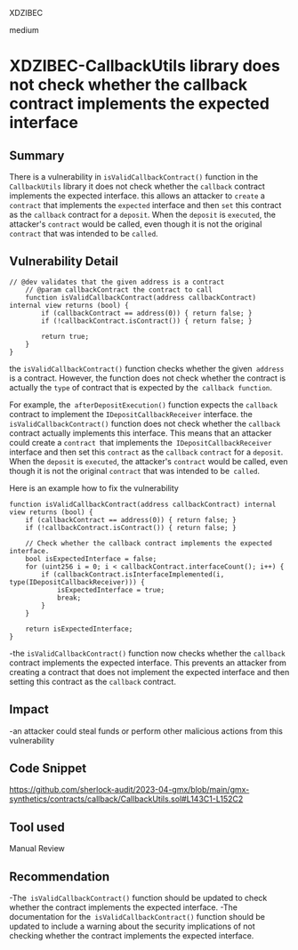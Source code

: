 XDZIBEC

medium

# XDZIBEC-CallbackUtils library does not check whether the callback contract implements the expected interface

## Summary

There is a vulnerability in  `isValidCallbackContract()`  function in the `CallbackUtils` library it does not check whether the `callback` contract implements the expected interface. this allows an attacker to `create` a `contract` that implements the `expected` interface and then `set` this contract as the `callback` contract for a `deposit`. When the `deposit` is `executed`, the attacker's  `contract` would be called, even though it is not the original `contract` that was intended to be `called`.

## Vulnerability Detail

```solidity
// @dev validates that the given address is a contract
    // @param callbackContract the contract to call
    function isValidCallbackContract(address callbackContract) internal view returns (bool) {
        if (callbackContract == address(0)) { return false; }
        if (!callbackContract.isContract()) { return false; }

        return true;
    }
}
```
the `isValidCallbackContract()` function checks whether the given` address` is a contract. However, the function does not check whether the contract is actually the `type` of contract that is expected by the` callback function`.

For example, the` afterDepositExecution()` function expects the `callback` contract to implement the `IDepositCallbackReceiver` interface. the` isValidCallbackContract()` function does not check whether the `callback` contract actually implements this interface.
This means that an attacker could create a `contract `that implements the` IDepositCallbackReceiver` interface and then set this `contract` as the `callback` `contract` for a `deposit`. When the `deposit` is `executed`, the attacker's `contract` would be called, even though it is not the original `contract` that was intended to be` called`.


Here is an example how to fix the vulnerability

```solidity
function isValidCallbackContract(address callbackContract) internal view returns (bool) {
    if (callbackContract == address(0)) { return false; }
    if (!callbackContract.isContract()) { return false; }

    // Check whether the callback contract implements the expected interface.
    bool isExpectedInterface = false;
    for (uint256 i = 0; i < callbackContract.interfaceCount(); i++) {
        if (callbackContract.isInterfaceImplemented(i, type(IDepositCallbackReceiver))) {
            isExpectedInterface = true;
            break;
        }
    }

    return isExpectedInterface;
}
```

-the `isValidCallbackContract()` function now checks whether the `callback `contract implements the expected interface. This prevents an attacker from creating a contract that does not implement the expected interface and then setting this contract as the `callback` contract.

## Impact

-an attacker could  steal funds or perform other malicious actions from this vulnerability 

## Code Snippet

https://github.com/sherlock-audit/2023-04-gmx/blob/main/gmx-synthetics/contracts/callback/CallbackUtils.sol#L143C1-L152C2

## Tool used

Manual Review

## Recommendation

-The` isValidCallbackContract()` function should be updated to check whether the contract implements the expected interface.
-The documentation for the` isValidCallbackContract()` function should be updated to include a warning about the security implications of not checking whether the contract implements the expected interface.
